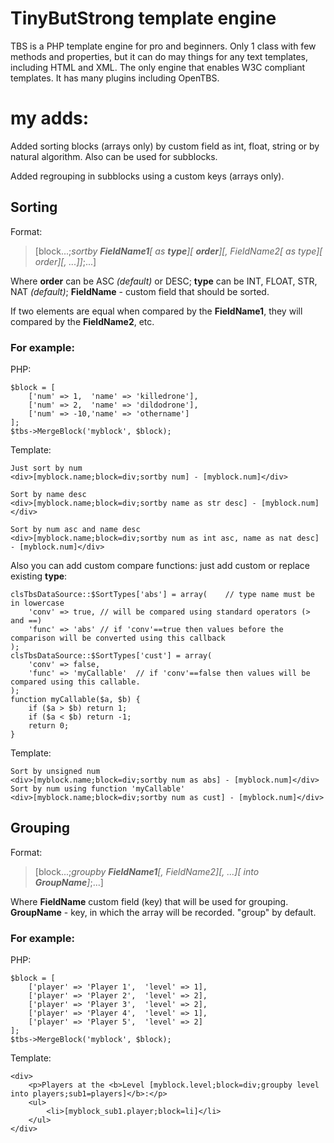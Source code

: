 # TinyButStrong template engine

TBS is a PHP template engine for pro and beginners.
Only 1 class with few methods and properties, but it can do may things for any text templates, including HTML and XML.
The only engine that enables W3C compliant templates.
It has many plugins including OpenTBS.


# my adds:

Added sorting blocks (arrays only) by custom field as int, float, string or by natural algorithm. Also can be used for subblocks.

Added regrouping in subblocks using a custom keys (arrays only).

## Sorting

Format:

> [block...;_sortby **FieldName1**[ as **type**][ **order**][, FieldName2[ as type][ order][, ...]]_;...]

Where **order** can be ASC _(default)_ or DESC; **type** can be INT, FLOAT, STR, NAT _(default)_; **FieldName** - custom field that should be sorted.

If two elements are equal when compared by the **FieldName1**, they will compared by the **FieldName2**, etc.


### For example:

PHP: 

	$block = [
		['num' => 1,  'name' => 'killedrone'],
		['num' => 2,  'name' => 'dildodrone'],
		['num' => -10,'name' => 'othername']
	];
	$tbs->MergeBlock('myblock', $block);
	
Template:

	Just sort by num
	<div>[myblock.name;block=div;sortby num] - [myblock.num]</div>
	
	Sort by name desc
	<div>[myblock.name;block=div;sortby name as str desc] - [myblock.num]</div>
	
	Sort by num asc and name desc
	<div>[myblock.name;block=div;sortby num as int asc, name as nat desc] - [myblock.num]</div>




Also you can add custom compare functions: just add custom or replace existing **type**:

	clsTbsDataSource::$SortTypes['abs'] = array(	// type name must be in lowercase
		'conv' => true,	// will be compared using standard operators (> and ==)
		'func' => 'abs'	// if 'conv'==true then values before the comparison will be converted using this callback
	);
	clsTbsDataSource::$SortTypes['cust'] = array(
		'conv' => false,
		'func' => 'myCallable'	// if 'conv'==false then values will be compared using this callable.
	);
	function myCallable($a, $b) {
		if ($a > $b) return 1;
		if ($a < $b) return -1;
		return 0;
	}

Template:

	Sort by unsigned num
	<div>[myblock.name;block=div;sortby num as abs] - [myblock.num]</div>
	Sort by num using function 'myCallable'
	<div>[myblock.name;block=div;sortby num as cust] - [myblock.num]</div>


## Grouping

Format:

> [block...;_groupby **FieldName1**[, FieldName2][, ...][ into **GroupName**]_;...]

Where **FieldName** custom field (key) that will be used for grouping. **GroupName** - key, in which the array will be recorded. "group" by default.

### For example:

PHP: 

	$block = [
		['player' => 'Player 1',  'level' => 1],
		['player' => 'Player 2',  'level' => 2],
		['player' => 'Player 3',  'level' => 2],
		['player' => 'Player 4',  'level' => 1],
		['player' => 'Player 5',  'level' => 2]
	];
	$tbs->MergeBlock('myblock', $block);

Template:

	<div>
		<p>Players at the <b>Level [myblock.level;block=div;groupby level into players;sub1=players]</b>:</p>
		<ul>
			<li>[myblock_sub1.player;block=li]</li>
		</ul>
	</div>
